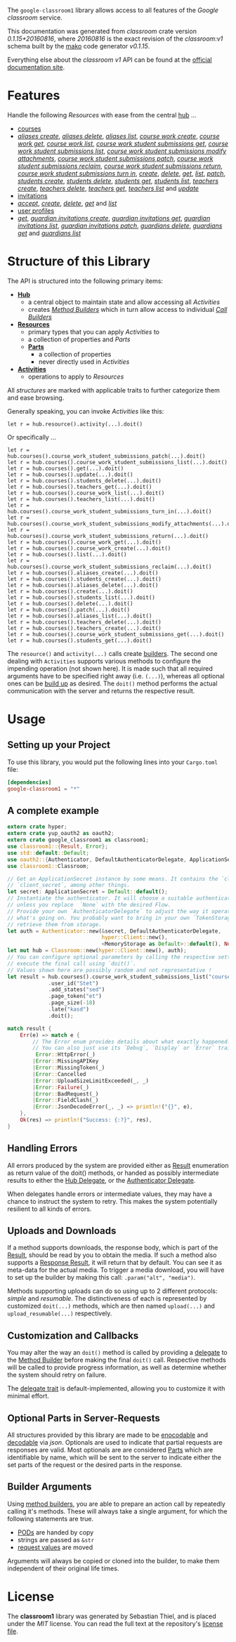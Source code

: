 <!---
DO NOT EDIT !
This file was generated automatically from 'src/mako/api/README.md.mako'
DO NOT EDIT !
-->
The `google-classroom1` library allows access to all features of the *Google classroom* service.

This documentation was generated from *classroom* crate version *0.1.15+20160816*, where *20160816* is the exact revision of the *classroom:v1* schema built by the [mako](http://www.makotemplates.org/) code generator *v0.1.15*.

Everything else about the *classroom* *v1* API can be found at the
[official documentation site](https://developers.google.com/classroom/).
# Features

Handle the following *Resources* with ease from the central [hub](http://byron.github.io/google-apis-rs/google_classroom1/struct.Classroom.html) ... 

* [courses](http://byron.github.io/google-apis-rs/google_classroom1/struct.Course.html)
 * [*aliases create*](http://byron.github.io/google-apis-rs/google_classroom1/struct.CourseAliaseCreateCall.html), [*aliases delete*](http://byron.github.io/google-apis-rs/google_classroom1/struct.CourseAliaseDeleteCall.html), [*aliases list*](http://byron.github.io/google-apis-rs/google_classroom1/struct.CourseAliaseListCall.html), [*course work create*](http://byron.github.io/google-apis-rs/google_classroom1/struct.CourseCourseWorkCreateCall.html), [*course work get*](http://byron.github.io/google-apis-rs/google_classroom1/struct.CourseCourseWorkGetCall.html), [*course work list*](http://byron.github.io/google-apis-rs/google_classroom1/struct.CourseCourseWorkListCall.html), [*course work student submissions get*](http://byron.github.io/google-apis-rs/google_classroom1/struct.CourseCourseWorkStudentSubmissionGetCall.html), [*course work student submissions list*](http://byron.github.io/google-apis-rs/google_classroom1/struct.CourseCourseWorkStudentSubmissionListCall.html), [*course work student submissions modify attachments*](http://byron.github.io/google-apis-rs/google_classroom1/struct.CourseCourseWorkStudentSubmissionModifyAttachmentCall.html), [*course work student submissions patch*](http://byron.github.io/google-apis-rs/google_classroom1/struct.CourseCourseWorkStudentSubmissionPatchCall.html), [*course work student submissions reclaim*](http://byron.github.io/google-apis-rs/google_classroom1/struct.CourseCourseWorkStudentSubmissionReclaimCall.html), [*course work student submissions return*](http://byron.github.io/google-apis-rs/google_classroom1/struct.CourseCourseWorkStudentSubmissionReturnCall.html), [*course work student submissions turn in*](http://byron.github.io/google-apis-rs/google_classroom1/struct.CourseCourseWorkStudentSubmissionTurnInCall.html), [*create*](http://byron.github.io/google-apis-rs/google_classroom1/struct.CourseCreateCall.html), [*delete*](http://byron.github.io/google-apis-rs/google_classroom1/struct.CourseDeleteCall.html), [*get*](http://byron.github.io/google-apis-rs/google_classroom1/struct.CourseGetCall.html), [*list*](http://byron.github.io/google-apis-rs/google_classroom1/struct.CourseListCall.html), [*patch*](http://byron.github.io/google-apis-rs/google_classroom1/struct.CoursePatchCall.html), [*students create*](http://byron.github.io/google-apis-rs/google_classroom1/struct.CourseStudentCreateCall.html), [*students delete*](http://byron.github.io/google-apis-rs/google_classroom1/struct.CourseStudentDeleteCall.html), [*students get*](http://byron.github.io/google-apis-rs/google_classroom1/struct.CourseStudentGetCall.html), [*students list*](http://byron.github.io/google-apis-rs/google_classroom1/struct.CourseStudentListCall.html), [*teachers create*](http://byron.github.io/google-apis-rs/google_classroom1/struct.CourseTeacherCreateCall.html), [*teachers delete*](http://byron.github.io/google-apis-rs/google_classroom1/struct.CourseTeacherDeleteCall.html), [*teachers get*](http://byron.github.io/google-apis-rs/google_classroom1/struct.CourseTeacherGetCall.html), [*teachers list*](http://byron.github.io/google-apis-rs/google_classroom1/struct.CourseTeacherListCall.html) and [*update*](http://byron.github.io/google-apis-rs/google_classroom1/struct.CourseUpdateCall.html)
* [invitations](http://byron.github.io/google-apis-rs/google_classroom1/struct.Invitation.html)
 * [*accept*](http://byron.github.io/google-apis-rs/google_classroom1/struct.InvitationAcceptCall.html), [*create*](http://byron.github.io/google-apis-rs/google_classroom1/struct.InvitationCreateCall.html), [*delete*](http://byron.github.io/google-apis-rs/google_classroom1/struct.InvitationDeleteCall.html), [*get*](http://byron.github.io/google-apis-rs/google_classroom1/struct.InvitationGetCall.html) and [*list*](http://byron.github.io/google-apis-rs/google_classroom1/struct.InvitationListCall.html)
* [user profiles](http://byron.github.io/google-apis-rs/google_classroom1/struct.UserProfile.html)
 * [*get*](http://byron.github.io/google-apis-rs/google_classroom1/struct.UserProfileGetCall.html), [*guardian invitations create*](http://byron.github.io/google-apis-rs/google_classroom1/struct.UserProfileGuardianInvitationCreateCall.html), [*guardian invitations get*](http://byron.github.io/google-apis-rs/google_classroom1/struct.UserProfileGuardianInvitationGetCall.html), [*guardian invitations list*](http://byron.github.io/google-apis-rs/google_classroom1/struct.UserProfileGuardianInvitationListCall.html), [*guardian invitations patch*](http://byron.github.io/google-apis-rs/google_classroom1/struct.UserProfileGuardianInvitationPatchCall.html), [*guardians delete*](http://byron.github.io/google-apis-rs/google_classroom1/struct.UserProfileGuardianDeleteCall.html), [*guardians get*](http://byron.github.io/google-apis-rs/google_classroom1/struct.UserProfileGuardianGetCall.html) and [*guardians list*](http://byron.github.io/google-apis-rs/google_classroom1/struct.UserProfileGuardianListCall.html)




# Structure of this Library

The API is structured into the following primary items:

* **[Hub](http://byron.github.io/google-apis-rs/google_classroom1/struct.Classroom.html)**
    * a central object to maintain state and allow accessing all *Activities*
    * creates [*Method Builders*](http://byron.github.io/google-apis-rs/google_classroom1/trait.MethodsBuilder.html) which in turn
      allow access to individual [*Call Builders*](http://byron.github.io/google-apis-rs/google_classroom1/trait.CallBuilder.html)
* **[Resources](http://byron.github.io/google-apis-rs/google_classroom1/trait.Resource.html)**
    * primary types that you can apply *Activities* to
    * a collection of properties and *Parts*
    * **[Parts](http://byron.github.io/google-apis-rs/google_classroom1/trait.Part.html)**
        * a collection of properties
        * never directly used in *Activities*
* **[Activities](http://byron.github.io/google-apis-rs/google_classroom1/trait.CallBuilder.html)**
    * operations to apply to *Resources*

All *structures* are marked with applicable traits to further categorize them and ease browsing.

Generally speaking, you can invoke *Activities* like this:

```Rust,ignore
let r = hub.resource().activity(...).doit()
```

Or specifically ...

```ignore
let r = hub.courses().course_work_student_submissions_patch(...).doit()
let r = hub.courses().course_work_student_submissions_list(...).doit()
let r = hub.courses().get(...).doit()
let r = hub.courses().update(...).doit()
let r = hub.courses().students_delete(...).doit()
let r = hub.courses().teachers_get(...).doit()
let r = hub.courses().course_work_list(...).doit()
let r = hub.courses().teachers_list(...).doit()
let r = hub.courses().course_work_student_submissions_turn_in(...).doit()
let r = hub.courses().course_work_student_submissions_modify_attachments(...).doit()
let r = hub.courses().course_work_student_submissions_return(...).doit()
let r = hub.courses().course_work_get(...).doit()
let r = hub.courses().course_work_create(...).doit()
let r = hub.courses().list(...).doit()
let r = hub.courses().course_work_student_submissions_reclaim(...).doit()
let r = hub.courses().aliases_create(...).doit()
let r = hub.courses().students_create(...).doit()
let r = hub.courses().aliases_delete(...).doit()
let r = hub.courses().create(...).doit()
let r = hub.courses().students_list(...).doit()
let r = hub.courses().delete(...).doit()
let r = hub.courses().patch(...).doit()
let r = hub.courses().aliases_list(...).doit()
let r = hub.courses().teachers_delete(...).doit()
let r = hub.courses().teachers_create(...).doit()
let r = hub.courses().course_work_student_submissions_get(...).doit()
let r = hub.courses().students_get(...).doit()
```

The `resource()` and `activity(...)` calls create [builders][builder-pattern]. The second one dealing with `Activities` 
supports various methods to configure the impending operation (not shown here). It is made such that all required arguments have to be 
specified right away (i.e. `(...)`), whereas all optional ones can be [build up][builder-pattern] as desired.
The `doit()` method performs the actual communication with the server and returns the respective result.

# Usage

## Setting up your Project

To use this library, you would put the following lines into your `Cargo.toml` file:

```toml
[dependencies]
google-classroom1 = "*"
```

## A complete example

```Rust
extern crate hyper;
extern crate yup_oauth2 as oauth2;
extern crate google_classroom1 as classroom1;
use classroom1::{Result, Error};
use std::default::Default;
use oauth2::{Authenticator, DefaultAuthenticatorDelegate, ApplicationSecret, MemoryStorage};
use classroom1::Classroom;

// Get an ApplicationSecret instance by some means. It contains the `client_id` and 
// `client_secret`, among other things.
let secret: ApplicationSecret = Default::default();
// Instantiate the authenticator. It will choose a suitable authentication flow for you, 
// unless you replace  `None` with the desired Flow.
// Provide your own `AuthenticatorDelegate` to adjust the way it operates and get feedback about 
// what's going on. You probably want to bring in your own `TokenStorage` to persist tokens and
// retrieve them from storage.
let auth = Authenticator::new(&secret, DefaultAuthenticatorDelegate,
                              hyper::Client::new(),
                              <MemoryStorage as Default>::default(), None);
let mut hub = Classroom::new(hyper::Client::new(), auth);
// You can configure optional parameters by calling the respective setters at will, and
// execute the final call using `doit()`.
// Values shown here are possibly random and not representative !
let result = hub.courses().course_work_student_submissions_list("courseId", "courseWorkId")
             .user_id("Stet")
             .add_states("sed")
             .page_token("et")
             .page_size(-18)
             .late("kasd")
             .doit();

match result {
    Err(e) => match e {
        // The Error enum provides details about what exactly happened.
        // You can also just use its `Debug`, `Display` or `Error` traits
         Error::HttpError(_)
        |Error::MissingAPIKey
        |Error::MissingToken(_)
        |Error::Cancelled
        |Error::UploadSizeLimitExceeded(_, _)
        |Error::Failure(_)
        |Error::BadRequest(_)
        |Error::FieldClash(_)
        |Error::JsonDecodeError(_, _) => println!("{}", e),
    },
    Ok(res) => println!("Success: {:?}", res),
}

```
## Handling Errors

All errors produced by the system are provided either as [Result](http://byron.github.io/google-apis-rs/google_classroom1/enum.Result.html) enumeration as return value of 
the doit() methods, or handed as possibly intermediate results to either the 
[Hub Delegate](http://byron.github.io/google-apis-rs/google_classroom1/trait.Delegate.html), or the [Authenticator Delegate](http://byron.github.io/google-apis-rs/google_classroom1/../yup-oauth2/trait.AuthenticatorDelegate.html).

When delegates handle errors or intermediate values, they may have a chance to instruct the system to retry. This 
makes the system potentially resilient to all kinds of errors.

## Uploads and Downloads
If a method supports downloads, the response body, which is part of the [Result](http://byron.github.io/google-apis-rs/google_classroom1/enum.Result.html), should be
read by you to obtain the media.
If such a method also supports a [Response Result](http://byron.github.io/google-apis-rs/google_classroom1/trait.ResponseResult.html), it will return that by default.
You can see it as meta-data for the actual media. To trigger a media download, you will have to set up the builder by making
this call: `.param("alt", "media")`.

Methods supporting uploads can do so using up to 2 different protocols: 
*simple* and *resumable*. The distinctiveness of each is represented by customized 
`doit(...)` methods, which are then named `upload(...)` and `upload_resumable(...)` respectively.

## Customization and Callbacks

You may alter the way an `doit()` method is called by providing a [delegate](http://byron.github.io/google-apis-rs/google_classroom1/trait.Delegate.html) to the 
[Method Builder](http://byron.github.io/google-apis-rs/google_classroom1/trait.CallBuilder.html) before making the final `doit()` call. 
Respective methods will be called to provide progress information, as well as determine whether the system should 
retry on failure.

The [delegate trait](http://byron.github.io/google-apis-rs/google_classroom1/trait.Delegate.html) is default-implemented, allowing you to customize it with minimal effort.

## Optional Parts in Server-Requests

All structures provided by this library are made to be [enocodable](http://byron.github.io/google-apis-rs/google_classroom1/trait.RequestValue.html) and 
[decodable](http://byron.github.io/google-apis-rs/google_classroom1/trait.ResponseResult.html) via *json*. Optionals are used to indicate that partial requests are responses 
are valid.
Most optionals are are considered [Parts](http://byron.github.io/google-apis-rs/google_classroom1/trait.Part.html) which are identifiable by name, which will be sent to 
the server to indicate either the set parts of the request or the desired parts in the response.

## Builder Arguments

Using [method builders](http://byron.github.io/google-apis-rs/google_classroom1/trait.CallBuilder.html), you are able to prepare an action call by repeatedly calling it's methods.
These will always take a single argument, for which the following statements are true.

* [PODs][wiki-pod] are handed by copy
* strings are passed as `&str`
* [request values](http://byron.github.io/google-apis-rs/google_classroom1/trait.RequestValue.html) are moved

Arguments will always be copied or cloned into the builder, to make them independent of their original life times.

[wiki-pod]: http://en.wikipedia.org/wiki/Plain_old_data_structure
[builder-pattern]: http://en.wikipedia.org/wiki/Builder_pattern
[google-go-api]: https://github.com/google/google-api-go-client

# License
The **classroom1** library was generated by Sebastian Thiel, and is placed 
under the *MIT* license.
You can read the full text at the repository's [license file][repo-license].

[repo-license]: https://github.com/Byron/google-apis-rs/LICENSE.md
